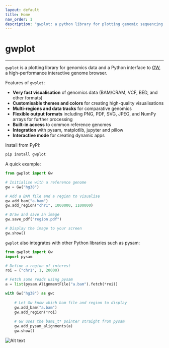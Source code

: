 ```yaml
---
layout: default
title: Home
nav_order: 1
description: "gwplot: a python library for plotting genomic sequencing data"
---
```


# gwplot
---

`gwplot` is a plotting library for genomics data and a Python interface to [GW](https://github.com/kcleal/gw), 
a high-performance interactive genome browser.

Features of `gwplot`:

- **Very fast visualisation** of genomics data (BAM/CRAM, VCF, BED, and other formats)
- **Customisable themes and colors** for creating high-quality visualisations
- **Multi-regions and data tracks** for comparative genomics
- **Flexible output formats** including PNG, PDF, SVG, JPEG, and NumPy arrays for further processing
- **Built-in access** to common reference genomes
- **Integration** with pysam, matplotlib, jupyter and pillow
- **Interactive mode** for creating dynamic apps

Install from PyPI:

```bash
pip install gwplot
```

A quick example:

```python
from gwplot import Gw

# Initialise with a reference genome
gw = Gw("hg38")

# Add a BAM file and a region to visualise
gw.add_bam("a.bam")
gw.add_region("chr1", 1000000, 1100000)

# Draw and save an image
gw.save_pdf("region.pdf")

# Display the image to your screen
gw.show()
```

`gwplot` also integrates with other Python libraries such as pysam:

```python
from gwplot import Gw
import pysam

# Define a region of interest
roi = ("chr1", 1, 20000)

# Fetch some reads using pysam
a = list(pysam.AlignmentFile("a.bam").fetch(*roi))

with Gw("hg38") as gw:
    
    # Let Gw know which bam file and region to display
    gw.add_bam("a.bam")
    gw.add_region(*roi)
    
    # Gw uses the bam1_t* pointer straight from pysam
    gw.add_pysam_alignments(a)
    gw.show()
```

![Alt text](/assets/images/splash1.png "Gwplot")


